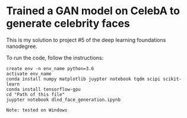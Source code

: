 # Trained a GAN model on CelebA to generate celebrity faces
This is my solution to project #5 of the deep learning foundations nanodegree.

To run the code, follow the instructions:



```
create env -n env_name python=3.6 
activate env_name
conda install numpy matplotlib juypter notebook tqdm scipi scikit-learn
conda install tensorflow-gpu
cd "Path of this file"
juypter notebook dlnd_face_generation.ipynb	

Note: tested on Windows
```
